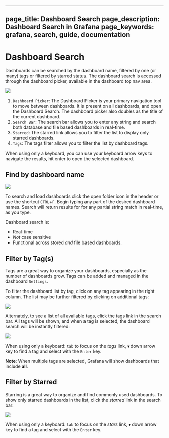 ----
page_title: Dashboard Search
page_description:  Dashboard Search in Grafana
page_keywords: grafana, search, guide, documentation
---

# Dashboard Search

Dashboards can be searched by the dashboard name, filtered by one (or many) tags or filtered by starred status. The dashboard search is accessed through the dashboard picker, available in the dashboard top nav area.

<img class="no-shadow" src="/img/v2/dashboard_search.png">

1. `Dashboard Picker`: The Dashboard Picker is your primary navigation tool to move between dashboards. It is present on all dashboards, and open the Dashboard Search. The dashboard picker also doubles as the title of the current dashboard.
2. `Search Bar`: The search bar allows you to enter any string and search both database and file based dashboards in real-time.
3. `Starred`: The starred link allows you to filter the list to display only starred dashboards. 
4. `Tags`: The tags filter allows you to filter the list by dashboard tags. 

When using only a keyboard, you can use your keyboard arrow keys to navigate the results, hit enter to open the selected dashboard.

## Find by dashboard name

<img class="no-shadow" src="/img/v2/dashboard_search_text.gif">

To search and load dashboards click the open folder icon in the header or use the shortcut `CTRL`+`F`. Begin typing any part of the desired dashboard names. Search will return results for for any partial string match in real-time, as you type. 

Dashboard search is:
- Real-time
- *Not* case sensitive
- Functional across stored *and* file based dashboards. 

## Filter by Tag(s)

Tags are a great way to organize your dashboards, especially as the number of dashboards grow. Tags can be added and managed in the dashboard `Settings`.

To filter the dashboard list by tag, click on any tag appearing in the right column. The list may be further filtered by clicking on additional tags: 

<img class="no-shadow" src="/img/v2/dashboard_search_tag_filtering.gif">

Alternately, to see a list of all available tags, click the tags link in the search bar. All tags will be shown, and when a tag is selected, the dashboard search will be instantly filtered:

<img class="no-shadow" src="/img/v2/dashboard_search_tags_all_filtering.gif">

When using only a keyboard: `tab` to focus on the *tags* link, `▼` down arrow key to find a tag and select with the `Enter` key.

**Note**: When multiple tags are selected, Grafana will show dashboards that include **all**. 


## Filter by Starred

Starring is a great way to organize and find commonly used dashboards. To show only starred dashboards in the list, click the *starred* link in the search bar:

<img class="no-shadow" src="/img/v2/dashboard_search_starred_filtering.gif">

When using only a keyboard: `tab` to focus on the *stars* link, `▼` down arrow key to find a tag and select with the `Enter` key.